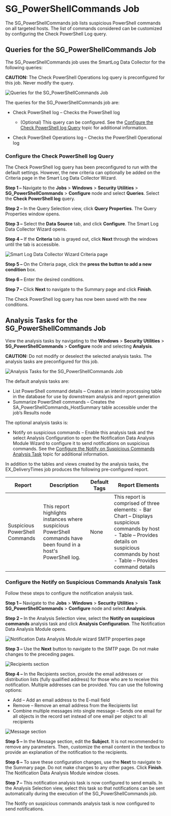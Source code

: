 # SG_PowerShellCommands Job

The SG_PowerShellCommands job lists suspicious PowerShell commands on all targeted hosts. The list
of commands considered can be customized by configuring the Check PowerShell Log query.

## Queries for the SG_PowerShellCommands Job

The SG_PowerShellCommands job uses the SmartLog Data Collector for the following queries:

**CAUTION:** The Check PowerShell Operations log query is preconfigured for this job. Never modify
the query.

![Queries for the SG_PowerShellCommands Job](/img/product_docs/accessanalyzer/12.0/solutions/windows/securityutilities/powershellcommandsqueries.webp)

The queries for the SG_PowerShellCommands job are:

- Check PowerShell log – Checks the PowerShell log

    - (Optional) This query can be configured. See the
      [Configure the Check PowerShell log Query](#configure-the-check-powershell-log-query) topic
      for additional information.

- Check PowerShell Operations log – Checks the PowerShell Operational log

### Configure the Check PowerShell log Query

The Check PowerShell log query has been preconfigured to run with the default settings. However, the
new criteria can optionally be added on the Criteria page in the Smart Log Data Collector Wizard.

**Step 1 –** Navigate to the **Jobs** > **Windows** > **Security Utilities** >
**SG_PowerShellCommands** > **Configure** node and select **Queries**. Select the **Check PowerShell
log** query.

**Step 2 –** In the Query Selection view, click **Query Properties**. The Query Properties window
opens.

**Step 3 –** Select the **Data Source** tab, and click **Configure**. The Smart Log Data Collector
Wizard opens.

**Step 4 –** If the **Criteria** tab is grayed out, click **Next** through the windows until the tab
is accessible.

![Smart Log Data Collector Wizard Criteria page](/img/product_docs/accessanalyzer/12.0/solutions/windows/securityutilities/smartlogdcwizardcriteria.webp)

**Step 5 –** On the Criteria page, click the **press the button to add a new condition** box.

**Step 6 –** Enter the desired conditions.

**Step 7 –** Click **Next** to navigate to the Summary page and click **Finish**.

The Check PowerShell log query has now been saved with the new conditions.

## Analysis Tasks for the SG_PowerShellCommands Job

View the analysis tasks by navigating to the **Windows** > **Security Utilities** >
**SG_PowerShellCommands** > **Configure** node and selecting **Analysis**.

**CAUTION:** Do not modify or deselect the selected analysis tasks. The analysis tasks are
preconfigured for this job.

![Analysis Tasks for the SG_PowerShellCommands Job](/img/product_docs/accessanalyzer/12.0/solutions/windows/securityutilities/powershellcommandsanalysis.webp)

The default analysis tasks are:

- List PowerShell command details – Creates an interim processing table in the database for use by
  downstream analysis and report generation
- Summarize PowerShell commands – Creates the SA_PowerShellCommands_HostSummary table accessible
  under the job’s Results node

The optional analysis tasks is:

- Notify on suspicious commands – Enable this analysis task and the select Analysis Configuration to
  open the Notification Data Analysis Module Wizard to configure it to send notifications on
  suspicious commands. See the
  [Configure the Notify on Suspicious Commands Analysis Task](#configure-the-notify-on-suspicious-commands-analysis-task)
  topic for additional information.

In addition to the tables and views created by the analysis tasks, the EX_DeliveryTimes job produces
the following pre-configured report.

| Report                         | Description                                                                                                       | Default Tags | Report Elements                                                                                                                                                                             |
| ------------------------------ | ----------------------------------------------------------------------------------------------------------------- | ------------ | ------------------------------------------------------------------------------------------------------------------------------------------------------------------------------------------- |
| Suspicious PowerShell Commands | This report highlights instances where suspicious PowerShell commands have been found in a host's PowerShell log. | None         | This report is comprised of three elements: - Bar Chart – Displays suspicious commands by host - Table – Provides details on suspicious commands by host - Table – Provides command details |

### Configure the Notify on Suspicious Commands Analysis Task

Follow these steps to configure the notification analysis task.

**Step 1 –** Navigate to the **Jobs** > **Windows** > **Security Utilities** >
**SG_PowerShellCommands** > **Configure** node and select **Analysis**.

**Step 2 –** In the Analysis Selection view, select the **Notify on suspicious commands** analysis
task and click **Analysis Configuration**. The Notification Data Analysis Module opens.

![Notification Data Analysis Module wizard SMTP properties page](/img/product_docs/accessanalyzer/12.0/solutions/windows/securityutilities/powershellcommandsnotifysmtp.webp)

**Step 3 –** Use the **Next** button to navigate to the SMTP page. Do not make changes to the
preceding pages.

![Recipients section](/img/product_docs/accessanalyzer/12.0/solutions/windows/securityutilities/powershellcommandsnotifyrecipients.webp)

**Step 4 –** In the Recipients section, provide the email addresses or distribution lists (fully
qualified address) for those who are to receive this notification. Multiple addresses can be
provided. You can use the following options:

- Add – Add an email address to the E-mail field
- Remove – Remove an email address from the Recipients list
- Combine multiple messages into single message – Sends one email for all objects in the record set
  instead of one email per object to all recipients

![Message section](/img/product_docs/accessanalyzer/12.0/solutions/windows/securityutilities/powershellcommandsnotifymessage.webp)

**Step 5 –** In the Message section, edit the **Subject**. It is not recommended to remove any
parameters. Then, customize the email content in the textbox to provide an explanation of the
notification to the recipients.

**Step 6 –** To save these configuration changes, use the **Next** to navigate to the Summary page.
Do not make changes to any other pages. Click **Finish**. The Notification Data Analysis Module
window closes.

**Step 7 –** This notification analysis task is now configured to send emails. In the Analysis
Selection view, select this task so that notifications can be sent automatically during the
execution of the SG_PowerShellCommands job.

The Notify on suspicious commands analysis task is now configured to send notifications.
